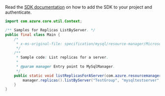 Read the [SDK documentation](https://github.com/Azure/azure-sdk-for-java/blob/azure-resourcemanager-mysqlflexibleserver_1.0.0-beta.1/sdk/mysqlflexibleserver/azure-resourcemanager-mysqlflexibleserver/README.md) on how to add the SDK to your project and authenticate.

```java
import com.azure.core.util.Context;

/** Samples for Replicas ListByServer. */
public final class Main {
    /*
     * x-ms-original-file: specification/mysql/resource-manager/Microsoft.DBforMySQL/stable/2021-05-01/examples/ReplicasListByServer.json
     */
    /**
     * Sample code: List replicas for a server.
     *
     * @param manager Entry point to MySqlManager.
     */
    public static void listReplicasForAServer(com.azure.resourcemanager.mysqlflexibleserver.MySqlManager manager) {
        manager.replicas().listByServer("TestGroup", "mysqltestserver", Context.NONE);
    }
}
```
